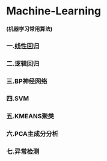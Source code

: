 # Machine-Learning
#### (机器学习常用算法)
### 一.[线性回归](https://github.com/Spr1nt0a0/Machine-Learning/tree/master/LinearRegression)
### 二.逻辑回归
### 三.BP神经网络
### 四.SVM
### 五.KMEANS聚类
### 六.PCA主成分分析
### 七.异常检测
